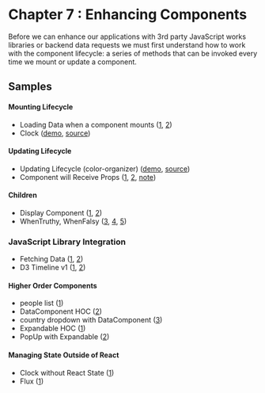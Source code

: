 Chapter 7 : Enhancing Components
==================
Before we can enhance our applications with 3rd party JavaScript works libraries or backend data requests we must
first understand how to work with the component lifecycle: a series of methods that can be invoked every time we
mount or update a component.

Samples
--------

#### Mounting Lifecycle

* Loading Data when a component mounts ([1](http://jsbin.com/bameba/1/edit?js,console),
[2](http://jsbin.com/bameba/2/edit?js,output))
* Clock ([demo](https://rawgit.com/MoonHighway/learning-react/master/chapter-07/mounting-lifecycle-clock/dist/index.html),
[source](https://github.com/MoonHighway/learning-react/blob/master/chapter-07/mounting-lifecycle-clock))

#### Updating Lifecycle

* Updating Lifecycle (color-organizer) ([demo](https://rawgit.com/MoonHighway/learning-react/master/chapter-07/color-organizer/dist/index.html),
[source](https://github.com/MoonHighway/learning-react/blob/master/chapter-07/color-organizer))
* Component will Receive Props ([1](http://jsbin.com/nuwaje/1/edit?js,output),
[2](http://jsbin.com/nuwaje/2/edit?js,output),
[note](http://jsbin.com/gacuba/1/edit?js,output))

#### Children

* Display Component ([1](http://jsbin.com/goraje/1/edit?js,output),
[2](http://jsbin.com/goraje/2/edit?js,console))
* WhenTruthy, WhenFalsy ([3](http://jsbin.com/goraje/3/edit?js,output),
[4](http://jsbin.com/goraje/4/edit?js,output),
[5](http://jsbin.com/goraje/5/edit?js,console))

### JavaScript Library Integration

* Fetching Data ([1](http://jsbin.com/yefuya/1/edit?js,output),
[2](http://jsbin.com/yefuya/2/edit?js,output))
* D3 Timeline v1 ([1](http://jsbin.com/hakono/1/edit?js,output),
[2](http://jsbin.com/hakono/2/edit?js,output))

#### Higher Order Components

* people list ([1](http://jsbin.com/vexidu/1/edit?js,output))
* DataComponent HOC ([2](http://jsbin.com/vexidu/2/edit?js,output))
* country dropdown with DataComponent ([3](http://jsbin.com/vexidu/3/edit?js,output))
* Expandable HOC ([1](http://jsbin.com/medari/1/edit?js,output))
* PopUp with Expandable ([2](http://jsbin.com/medari/2/edit?js,output))

#### Managing State Outside of React

* Clock without React State ([1](http://jsbin.com/zepusi/1/edit?js,output))
* Flux ([1](http://jsbin.com/fizocij/1/edit?js,console,output))
